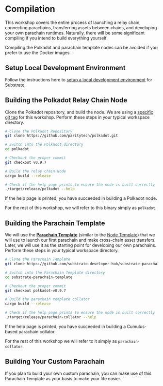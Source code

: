 # Compilation

This workshop covers the entire process of launching a relay chain, connecting parachains,
transferring assets between chains, and developing your own parachain runtimes. Naturally, there
will be some significant compiling if you intend to build everything yourself.

Compiling the Polkadot and parachain template nodes can be avoided if you prefer to use the
Docker images.

## Setup Local Development Environment

Follow the instructions here to [setup a local development environment](https://substrate.dev/docs/en/knowledgebase/getting-started/)
for Substrate.

## Building the Polkadot Relay Chain Node

Clone the Polkadot repository, and build the node. We are using a
[specific git tag](/#versions-of-software) for this workshop. Perform these steps in your typical
workspace directory.

```bash
# Clone the Polkadot Repository
git clone https://github.com/paritytech/polkadot.git

# Switch into the Polkadot directory
cd polkadot

# Checkout the proper commit
git checkout v0.9.7

# Build the relay chain Node
cargo build --release

# Check if the help page prints to ensure the node is built correctly
./target/release/polkadot --help
```

If the help page is printed, you have succeeded in building a Polkadot node.

For the rest of this workshop, we will refer to this binary simply as `polkadot`.

## Building the Parachain Template

We will use the [**Parachain Template**](https://github.com/substrate-developer-hub/substrate-parachain-template)
(similar to the [Node Template](https://github.com/substrate-developer-hub/substrate-node-template))
that we will use to launch our first parachain and make cross-chain asset transfers. Later, we will
use it as the starting point for developing our own parachains. Perform these steps in your typical
workspace directory.

```bash
# Clone the Parachain Template
git clone https://github.com/substrate-developer-hub/substrate-parachain-template

# Switch into the Parachain Template directory
cd substrate-parachain-template

# Checkout the proper commit
git checkout polkadot-v0.9.7

# Build the parachain template collator
cargo build --release

# Check if the help page prints to ensure the node is built correctly
./target/release/parachain-collator --help
```

If the help page is printed, you have succeeded in building a Cumulus-based parachain collator.

For the rest of this workshop we will refer to it simply as `parachain-collator`.

## Building Your Custom Parachain

If you plan to build your own custom parachain, you can make use of this Parachain Template as your
basis to make your life easier.
